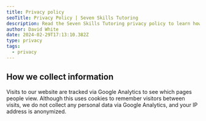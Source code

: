 ```yaml
---
title: Privacy policy
seoTitle: Privacy Policy | Seven Skills Tutoring
description: Read the Seven Skills Tutoring privacy policy to learn how we protect your data and ensure your information remains secure. Transparency is our priority.
author: David White
date: 2024-02-29T17:13:10.382Z
type: privacy
tags:
  - privacy
---
```

## How we collect information

Visits to our website are tracked via Google Analytics to see which pages people view. Although this uses cookies to remember visitors between visits, we do not collect any personal data via Google Analytics, and your IP address is anonymized.
